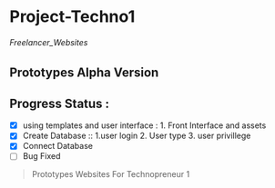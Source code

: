 # Project-Techno1
###### Freelancer_Websites
## Prototypes Alpha Version 
## Progress Status :
* [x] using templates and user interface :
		1. Front Interface and assets
* [x] Create Database ::
		1.user login 
		2. User type 
		3. user privillege  
* [x] Connect Database 
* [ ] Bug Fixed
>  Prototypes Websites 
 For Technopreneur 1 
